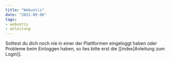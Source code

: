```yaml
---
title: "Webuntis"
date: "2022-09-06"
tags:
- webuntis
- anleitung
---
```

Solltest du dich noch nie in einer der Plattformen eingeloggt haben oder Probleme beim Einloggen haben, so lies bitte erst die [[index|Anleitung zum Login]].